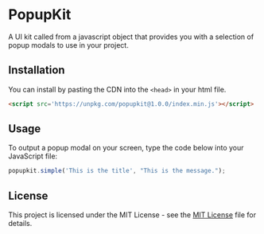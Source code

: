 # PopupKit

A UI kit called from a javascript object that provides you with a selection of popup modals to use in your project.

## Installation

You can install by pasting the CDN into the `<head>` in your html file.

```html
<script src='https://unpkg.com/popupkit@1.0.0/index.min.js'></script>
```

## Usage

To output a popup modal on your screen, type the code below into your JavaScript file:

```js
popupkit.simple('This is the title', "This is the message.");
```

## License

This project is licensed under the MIT License - see the <a href="https://github.com/BraydenTW/popupkit/blob/master/LICENSE">MIT License</a> file for details.